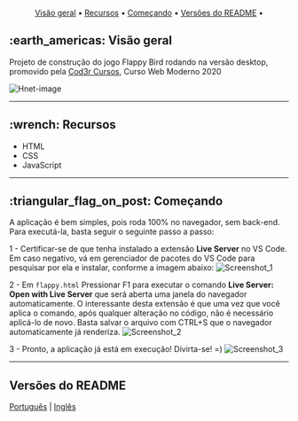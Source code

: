 <p align="center">
  <a href="#visaogeral">Visão geral</a> •
  <a href="#recursos">Recursos</a> •
  <a href="#comecando">Começando</a> •
  <a href="#versoesreadme">Versões do README</a> •
</p>



<h2>:earth_americas: Visão geral</h2>
<p>Projeto de construção do jogo Flappy Bird rodando na versão desktop, promovido pela <a href="https://github.com/cod3rcursos">Cod3r Cursos</a>, Curso Web Moderno 2020</p>

![Hnet-image](https://user-images.githubusercontent.com/35710766/93035639-eed57700-f613-11ea-9cd9-cb98dc2b5a41.gif)

---

<h2>:wrench: Recursos </h2>
<ul>
  <li>HTML</li>
  <li>CSS</li>
  <li>JavaScript</li>
</ul>

---

<h2>:triangular_flag_on_post: Começando</h2>
A aplicação é bem simples, pois roda 100% no navegador, sem back-end. Para executá-la, basta seguir o seguinte passo a passo:

1 - Certificar-se de que tenha instalado a extensão <strong>Live Server</strong> no VS Code. Em caso negativo, vá em gerenciador de pacotes do VS Code para pesquisar por ela e instalar, conforme a imagem abaixo:
![Screenshot_1](https://user-images.githubusercontent.com/35710766/93033635-779ce480-f60d-11ea-8014-9c6f0d7bbcd4.png)

2 - Em ```flappy.html``` Pressionar F1 para executar o comando <strong>Live Server: Open with Live Server</strong> que será aberta uma janela do navegador automaticamente. O interessante desta extensão é que uma vez que você aplica o comando, após qualquer alteração no código, não é necessário aplicá-lo de novo. Basta salvar o arquivo com CTRL+S que o navegador automaticamente já renderiza.
![Screenshot_2](https://user-images.githubusercontent.com/35710766/93034061-30175800-f60f-11ea-8ef3-f920356778be.png)

3 - Pronto, a aplicação já está em execução! Divirta-se! =)
![Screenshot_3](https://user-images.githubusercontent.com/35710766/93034125-65bc4100-f60f-11ea-998b-f4949209cc91.png)

---

<h2>Versões do README</h2>

[Português](./README-PTBR.md)  |  [Inglês](./README-ENUS.md)
